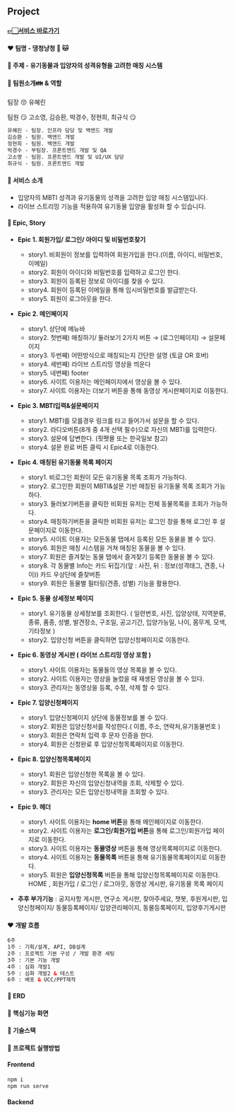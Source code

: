 ## Project

#### [👉🏻서비스 바로가기](https://eight-collarbone-e41.notion.site/9d15446176874987b3dfd82ea3e21846)

#### :heart: 팀명 - 댕청냥청 :dog: :cat:

#### :yellow_heart: 주제 - 유기동물과 입양자의 성격유형을 고려한 매칭 시스템

#### :green_heart: 팀원소개👪 & 역할

팀장 😚	유혜린

팀원 😏	고소영, 김승환, 박경수, 정현희, 최규식	😏

```html
유혜린 - 팀장. 인프라 담당 및 백엔드 개발
김승환 - 팀원. 백엔드 개발
정현희 - 팀원. 백엔드 개발
박경수 - 부팀장. 프론트엔드 개발 및 QA
고소영 - 팀원. 프론트엔드 개발 및 UI/UX 담당
최규식 - 팀원. 프론트엔드 개발
```

#### :blue_heart: 서비스 소개

- 입양자의 MBTI 성격과 유기동물의 성격을 고려한 입양 매칭 시스템입니다.
- 라이브 스트리밍 기능을 적용하여 유기동물 입양을 활성화 할 수 있습니다.

#### :purple_heart: Epic, Story

- **Epic 1. 회원가입/ 로그인/ 아이디 및 비밀번호찾기**

  - story1. 비회원이 정보를 입력하여 회원가입을 한다.(이름, 아이디, 비밀번호, 이메일)
  - story2. 회원이 아이디와 비밀번호를 입력하고 로그인 한다.
  - story3. 회원이 등록된 정보로 아이디를 찾을 수 있다.
  - story4. 회원이 등록된 이메일을 통해 임시비밀번호를 발급받는다.
  - story5. 회원이 로그아웃을 한다.


- **Epic 2. 메인페이지**
  - story1. 상단에 메뉴바 
  - story2. 첫번째) 매칭하기/ 둘러보기 2가지 버튼 → (로그인페이지) → 설문페이지 
  - story3. 두번째) 어떤방식으로 매칭되는지 간단한 설명 (토글 OR 호버)
  - story4. 세번째) 라이브 스트리밍 영상을 띄운다
  - story5. 네번째) footer
  - story6. 사이트 이용자는 메인페이지에서 영상을 볼 수 있다.
  - story7. 사이트 이용자는 더보기 버튼을 통해 동영상 게시판페이지로 이동한다. 


- **Epic 3. MBTI입력&설문페이지**
  - story1. MBTI를 모를경우 링크를 타고 들어가서 설문을 할 수 있다.
  - story2. 라디오버튼(8개 중 4개 선택 필수)으로 자신의 MBTI를 입력한다.
  - story3. 설문에 답변한다. (핏펫몰 또는 한국일보 참고)
  - story4. 설문 완료 버튼 클릭 시 Epic4로 이동한다.


- **Epic 4. 매칭된 유기동물 목록 페이지**
  - story1. 비로그인 회원이 모든 유기동물 목록 조회가 가능하다.
  - story2. 로그인한 회원이 MBTI&설문 기반 매칭된 유기동물 목록 조회가 가능하다.
  - story3. 둘러보기버튼을 클릭한 비회원 유저는 전체 동물목록을 조회가 가능하다.
  - story4. 매칭하기버튼을 클릭한 비회원 유저는 로그인 창을 통해 로그인 후 설문페이지로 이동한다.
  - story5. 사이트 이용자는 모든동물 탭에서 등록된 모든 동물을 볼 수 있다.
  - story6. 회원은 매칭 시스템을 거쳐 매칭된 동물을 볼 수 있다.
  - story7. 회원은 즐겨찾는 동물 탭에서 즐겨찾기 등록한 동물을 볼 수 있다.
  - story8. 각 동물별 Info는 카드 뒤집기(앞 : 사진, 뒤 : 정보(성격태그, 견종, 나이)) 카드 우상단에 즐찾버튼
  - story9. 회원은 동물별 필터링(견종, 성별) 기능을 활용한다.


- **Epic 5. 동물 상세정보 페이지**
  - story1. 유기동물 상세정보를 조회한다. ( 일련번호, 사진, 입양상태, 지역분류, 종류, 품종, 성별, 발견장소, 구조일, 공고기간, 입양가능일, 나이, 몸무게, 모색, 기타정보 )
  - story2. 입양신청 버튼을 클릭하면 입양신청페이지로 이동한다.


- **Epic 6. 동영상 게시판 ( 라이브 스트리밍 영상 포함 )**
  - story1. 사이트 이용자는 동물들의 영상 목록을 볼 수 있다. 
  - story2. 사이트 이용자는 영상을 눌렀을 때 재생된 영상을 볼 수 있다. 
  - story3. 관리자는 동영상을 등록, 수정, 삭제 할 수 있다.


- **Epic 7. 입양신청페이지**
  - story1. 입양신청페이지 상단에 동물정보를 볼 수 있다.
  - story2. 회원은 입양신청서를 작성한다.( 이름, 주소, 연락처,유기동물번호 )
  - story3. 회원은 연락처 입력 후 문자 인증을 한다.
  - story4. 회원은 신청완료 후 입양신청목록페이지로 이동한다.


- **Epic 8. 입양신청목록페이지**
  - story1. 회원은 입양신청한 목록을 볼 수 있다.
  - story2. 회원은 자신의 입양신청내역을 조회, 삭제할 수 있다.
  - story3. 관리자는 모든 입양신청내역을 조회할 수 있다.


- **Epic 9. 헤더**
  - story1. 사이트 이용자는 **home 버튼**을 통해 메인페이지로 이동한다.
  - story2. 사이트 이용자는 **로그인/회원가입 버튼**을 통해 로그인/회원가입 페이지로 이동한다.
  - story3. 사이트 이용자는 **동물영상** 버튼을 통해 영상목록페이지로 이동한다.
  - story4. 사이트 이용자는 **동물목록** 버튼을 통해 유기동물목록페이지로 이동한다.
  - story5. 회원은 **입양신청목록** 버튼을 통해 입양신청목록페이지로 이동한다.
  	    HOME , 회원가입 / 로그인 / 로그아웃, 동영상 게시판, 유기동물 목록 페이지



- **추후 부가기능** : 공지사항 게시판, 연구소 게시판, 찾아주세요, 챗봇, 후원게시판, 입양신청페이지/ 동물등록페이지/ 입양관리페이지, 동물등록페이지, 입양후기게시판



#### :heart: 개발 흐름

```html
6주
1주 : 기획/설계, API, DB설계
2주 : 프로젝트 기본 구성 / 개발 환경 세팅
3주 : 기본 기능 개발
4주 : 심화 개발1
5주 : 심화 개발2 & 테스트
6주 : 배포 & UCC/PPT제작
```

#### :yellow_heart: ERD

#### :green_heart: 핵심기능 화면

#### :blue_heart: 기술스택

#### :purple_heart: 프로젝트 실행방법

#### Frontend 

```bash
npm i
npm run serve
```



#### Backend

```bash

```

